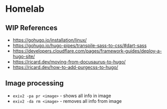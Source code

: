 # Homelab

## WIP References

- https://gohugo.io/installation/linux/
- https://gohugo.io/hugo-pipes/transpile-sass-to-css/#dart-sass
- https://developers.cloudflare.com/pages/framework-guides/deploy-a-hugo-site/
- https://ricard.dev/moving-from-docusaurus-to-hugo/
- https://ricard.dev/how-to-add-purgecss-to-hugo/

## Image processing

- `exiv2 -pa pr <image>` - shows all info in image
- `exiv2 -da rm <image>` - removes all info from image